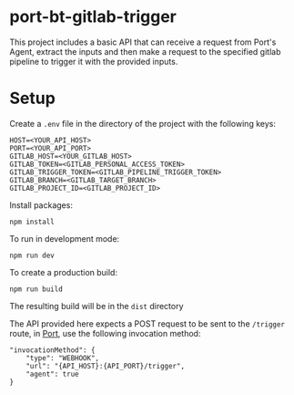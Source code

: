 # port-bt-gitlab-trigger

This project includes a basic API that can receive a request from Port's Agent, extract the inputs and then make a request to the specified gitlab pipeline to trigger it with the provided inputs.

# Setup

Create a `.env` file in the directory of the project with the following keys:

```
HOST=<YOUR_API_HOST>
PORT=<YOUR_API_PORT>
GITLAB_HOST=<YOUR_GITLAB_HOST>
GITLAB_TOKEN=<GITLAB_PERSONAL_ACCESS_TOKEN>
GITLAB_TRIGGER_TOKEN=<GITLAB_PIPELINE_TRIGGER_TOKEN>
GITLAB_BRANCH=<GITLAB_TARGET_BRANCH>
GITLAB_PROJECT_ID=<GITLAB_PROJECT_ID>

```

Install packages:

```
npm install
```

To run in development mode:

```
npm run dev
```

To create a production build:

```
npm run build
```

The resulting build will be in the `dist` directory

The API provided here expects a POST request to be sent to the `/trigger` route, in [Port](https://app.getport.io), use the following invocation method:

```
"invocationMethod": {
	"type": "WEBHOOK",
	"url": "{API_HOST}:{API_PORT}/trigger",
	"agent": true
}
```
